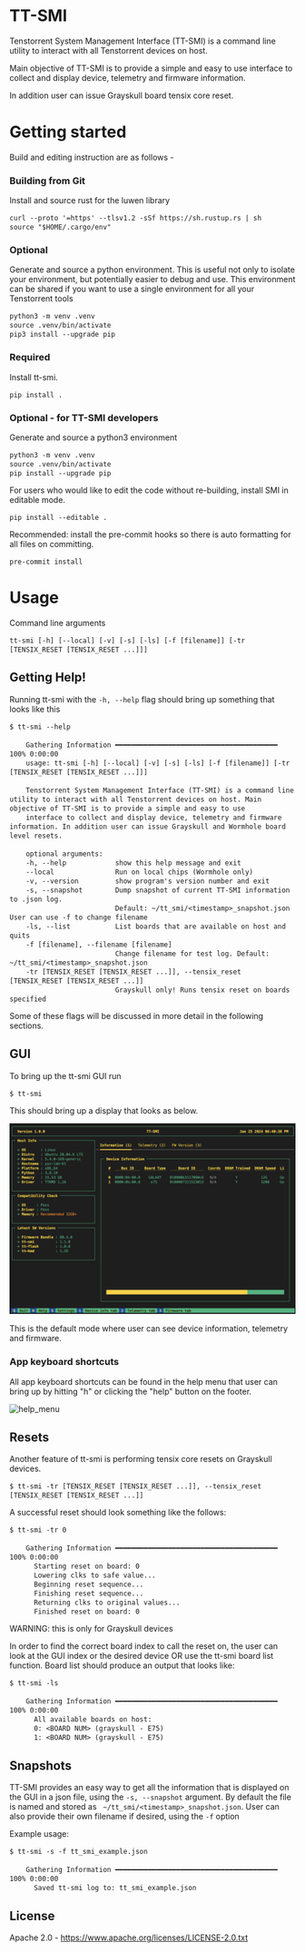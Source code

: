 # TT-SMI

Tenstorrent System Management Interface (TT-SMI) is a command line utility
to interact with all Tenstorrent devices on host.

Main objective of TT-SMI is to provide a simple and easy to use interface
to collect and display device, telemetry and firmware information.

In addition user can issue Grayskull board tensix core reset.

# Getting started
Build and editing instruction are as follows -

### Building from Git

Install and source rust for the luwen library
```
curl --proto '=https' --tlsv1.2 -sSf https://sh.rustup.rs | sh
source "$HOME/.cargo/env"
```

### Optional
Generate and source a python environment.  This is useful not only to isolate
your environment, but potentially easier to debug and use.  This environment
can be shared if you want to use a single environment for all your Tenstorrent
tools

```
python3 -m venv .venv
source .venv/bin/activate
pip3 install --upgrade pip
```
### Required

Install tt-smi.
```
pip install .
```

### Optional - for TT-SMI developers

Generate and source a python3 environment
```
python3 -m venv .venv
source .venv/bin/activate
pip install --upgrade pip
```

For users who would like to edit the code without re-building, install SMI in editable mode.
```
pip install --editable .
```
Recommended: install the pre-commit hooks so there is auto formatting for all files on committing.
```
pre-commit install
```

# Usage

Command line arguments
```
tt-smi [-h] [--local] [-v] [-s] [-ls] [-f [filename]] [-tr [TENSIX_RESET [TENSIX_RESET ...]]]
```
## Getting Help!

Running tt-smi with the ```-h, --help``` flag should bring up something that looks like this

```
$ tt-smi --help

    Gathering Information ━━━━━━━━━━━━━━━━━━━━━━━━━━━━━━━━━━━━━━━━ 100% 0:00:00
    usage: tt-smi [-h] [--local] [-v] [-s] [-ls] [-f [filename]] [-tr [TENSIX_RESET [TENSIX_RESET ...]]]

    Tenstorrent System Management Interface (TT-SMI) is a command line utility to interact with all Tenstorrent devices on host. Main objective of TT-SMI is to provide a simple and easy to use
    interface to collect and display device, telemetry and firmware information. In addition user can issue Grayskull and Wormhole board level resets.

    optional arguments:
    -h, --help            show this help message and exit
    --local               Run on local chips (Wormhole only)
    -v, --version         show program's version number and exit
    -s, --snapshot        Dump snapshot of current TT-SMI information to .json log.
                          Default: ~/tt_smi/<timestamp>_snapshot.json User can use -f to change filename
    -ls, --list           List boards that are available on host and quits
    -f [filename], --filename [filename]
                          Change filename for test log. Default: ~/tt_smi/<timestamp>_snapshot.json
    -tr [TENSIX_RESET [TENSIX_RESET ...]], --tensix_reset [TENSIX_RESET [TENSIX_RESET ...]]
                          Grayskull only! Runs tensix reset on boards specified
```

Some of these flags will be discussed in more detail in the following sections.

## GUI
To bring up the tt-smi GUI run
```
$ tt-smi
```
This should bring up a display that looks as below.

![tt-smi](images/tt_smi.png)

This is the default mode where user can see device information, telemetry and firmware.

### App keyboard shortcuts
All app keyboard shortcuts can be found in the help menu that user can bring up by hitting "h" or clicking the "help" button on the footer.

![help_menu](images/help.png)

## Resets

Another feature of tt-smi is performing tensix core resets on Grayskull devices.

```
$ tt-smi -tr [TENSIX_RESET [TENSIX_RESET ...]], --tensix_reset [TENSIX_RESET [TENSIX_RESET ...]]
```
A successful reset should look something like the follows:

```
$ tt-smi -tr 0

    Gathering Information ━━━━━━━━━━━━━━━━━━━━━━━━━━━━━━━━━━━━━━━━ 100% 0:00:00
      Starting reset on board: 0
      Lowering clks to safe value...
      Beginning reset sequence...
      Finishing reset sequence...
      Returning clks to original values...
      Finished reset on board: 0
```
WARNING: this is only for Grayskull devices

In order to find the correct board index to call the reset on, the user can look at the GUI index or the desired device OR use the tt-smi board list function.
Board list should produce an output that looks like:
```
$ tt-smi -ls

    Gathering Information ━━━━━━━━━━━━━━━━━━━━━━━━━━━━━━━━━━━━━━━━ 100% 0:00:00
      All available boards on host:
      0: <BOARD NUM> (grayskull - E75)
      1: <BOARD NUM> (grayskull - E75)
```

## Snapshots

TT-SMI provides an easy way to get all the information that is displayed on the GUI in a json file, using the ```-s, --snapshot``` argument. By default the file is named and stored as
``` ~/tt_smi/<timestamp>_snapshot.json```. User can also provide their own filename if desired, using the ```-f``` option

Example usage:
```
$ tt-smi -s -f tt_smi_example.json

    Gathering Information ━━━━━━━━━━━━━━━━━━━━━━━━━━━━━━━━━━━━━━━━ 100% 0:00:00
      Saved tt-smi log to: tt_smi_example.json
```

## License

Apache 2.0 - https://www.apache.org/licenses/LICENSE-2.0.txt
